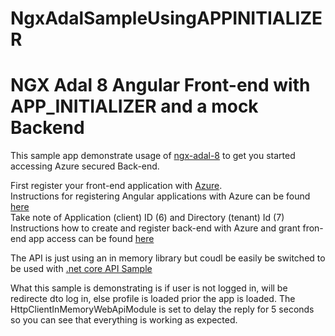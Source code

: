 # NgxAdalSampleUsingAPPINITIALIZER

# NGX Adal 8 Angular Front-end with APP_INITIALIZER and a mock Backend

This sample app demonstrate usage of [ngx-adal-8](https://www.npmjs.com/package/ngx-adal-8) to get you started accessing Azure secured Back-end.

First register your front-end application with [Azure](https://portal.azure.com/).   
Instructions for registering Angular applications with Azure can be found [here](http://wpblog.fairmutex.com/2019/06/15/registering-an-angular-app-with-azure/)   
Take note of Application (client) ID (6) and Directory (tenant) Id (7)
Instructions how to create and register back-end with Azure and grant fron-end app access can be found [here](http://wpblog.fairmutex.com/2019/06/18/registering-an-net-core-api-with-azure-portal-and-grant-permission-for-front-end/)

The API is just using an in memory library but coudl be easily be switched to be used with [.net core API Sample](https://github.com/fairmutex/ngx-adal-8-samples/tree/master/ngx-adal-sample-accessing-back-end/AzureSecuredAPI)

What this sample is demonstrating is if user is not logged in, will be redirecte dto log in, else profile is loaded prior the app is loaded. The HttpClientInMemoryWebApiModule is set to delay the reply for 5 seconds so you can see that everything  is working as expected.